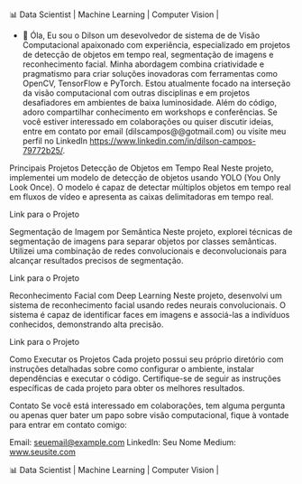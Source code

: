 📊 Data Scientist | Machine Learning | Computer Vision |

- 👋 Óla, Eu sou o Dilson um desevolvedor de sistema de de Visão Computacional apaixonado com experiência, especializado em projetos de detecção de objetos em tempo real, segmentação de imagens e reconhecimento facial. Minha abordagem combina criatividade e pragmatismo para criar soluções inovadoras com ferramentas como OpenCV, TensorFlow e PyTorch. Estou atualmente focado na interseção da visão computacional com outras disciplinas e em projetos desafiadores em ambientes de baixa luminosidade. Além do código, adoro compartilhar conhecimento em workshops e conferências. Se você estiver interessado em colaborações ou quiser discutir ideias, entre em contato por email (dilscampos@@gotmail.com) ou visite meu perfil no LinkedIn https://www.linkedin.com/in/dilson-campos-79772b25/.

Principais Projetos
Detecção de Objetos em Tempo Real
Neste projeto, implementei um modelo de detecção de objetos usando YOLO (You Only Look Once). O modelo é capaz de detectar múltiplos objetos em tempo real em fluxos de vídeo e apresenta as caixas delimitadoras em tempo real.

Link para o Projeto

Segmentação de Imagem por Semântica
Neste projeto, explorei técnicas de segmentação de imagens para separar objetos por classes semânticas. Utilizei uma combinação de redes convolucionais e deconvolucionais para alcançar resultados precisos de segmentação.

Link para o Projeto

Reconhecimento Facial com Deep Learning
Neste projeto, desenvolvi um sistema de reconhecimento facial usando redes neurais convolucionais. O sistema é capaz de identificar faces em imagens e associá-las a indivíduos conhecidos, demonstrando alta precisão.

Link para o Projeto

Como Executar os Projetos
Cada projeto possui seu próprio diretório com instruções detalhadas sobre como configurar o ambiente, instalar dependências e executar o código. Certifique-se de seguir as instruções específicas de cada projeto para obter os melhores resultados.

Contato
Se você está interessado em colaborações, tem alguma pergunta ou apenas quer bater um papo sobre visão computacional, fique à vontade para entrar em contato comigo:

Email: seuemail@example.com
LinkedIn: Seu Nome
Medium: www.seusite.com


📊 Data Scientist | Machine Learning | Computer Vision |
<!---
DilsonCampos/DilsonCampos is a ✨ special ✨ repository because its `README.md` (this file) appears on your GitHub profile.
You can click the Preview link to take a look at your changes.
--->
